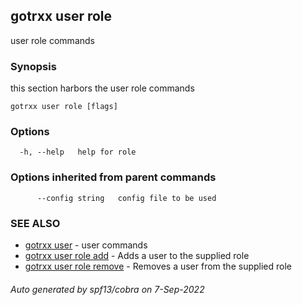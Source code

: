 ## gotrxx user role

user role commands

### Synopsis

this section harbors the user role commands

```
gotrxx user role [flags]
```

### Options

```
  -h, --help   help for role
```

### Options inherited from parent commands

```
      --config string   config file to be used
```

### SEE ALSO

* [gotrxx user](gotrxx_user.md)	 - user commands
* [gotrxx user role add](gotrxx_user_role_add.md)	 - Adds a user to the supplied role
* [gotrxx user role remove](gotrxx_user_role_remove.md)	 - Removes a user from the supplied role

###### Auto generated by spf13/cobra on 7-Sep-2022
